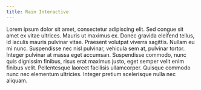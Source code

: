 ```yaml
---
title: Rain Interactive
---
```


Lorem ipsum dolor sit amet, consectetur adipiscing elit. Sed congue sit amet ex vitae ultrices. Mauris ut maximus ex. Donec gravida eleifend tellus, id iaculis mauris pulvinar vitae. Praesent volutpat viverra sagittis. Nullam eu mi nunc. Suspendisse nec nisl pulvinar, vehicula sem at, pulvinar tortor. Integer pulvinar at massa eget accumsan. Suspendisse commodo, nunc quis dignissim finibus, risus erat maximus justo, eget semper velit enim finibus velit. Pellentesque laoreet facilisis ullamcorper. Quisque commodo nunc nec elementum ultricies. Integer pretium scelerisque nulla nec aliquam.
